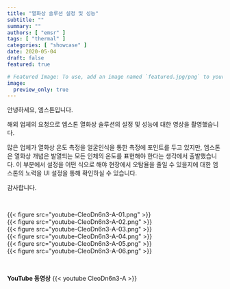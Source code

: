 ```yaml
---
title: "열화상 솔루션 설정 및 성능"
subtitle: ""
summary: ""
authors: [ "emsr" ]
tags: [ "thermal" ]
categories: [ "showcase" ]
date: 2020-05-04
draft: false
featured: true

# Featured Image: To use, add an image named `featured.jpg/png` to your page's folder.
image:
  preview_only: true
---
```


안녕하세요, 엠스톤입니다.

해외 업체의 요청으로 엠스톤 열화상 솔루션의 설정 및 성능에 대한 영상을 촬영했습니다.

많은 업체가 열화상 온도 측정을 얼굴인식을 통한 측정에 포인트를 두고 있지만,
엠스톤은 열화상 개념은 발열되는 모든 인체의 온도를 표현해야 한다는 생각에서 출발했습니다. 
이 부분에서 설정을 어떤 식으로 해야 현장에서 오탐율을 줄일 수 있을지에 대한 엠스톤의 노력을
UI 설정을 통해 확인하실 수 있습니다.

감사합니다.

&nbsp;

<div class="container"><div class="row no-gutters">
<div class="col-sm-6">{{< figure src="youtube-CleoDn6n3-A-01.png" >}}</div>
<div class="col-sm-6">{{< figure src="youtube-CleoDn6n3-A-02.png" >}}</div>
<div class="col-sm-6">{{< figure src="youtube-CleoDn6n3-A-03.png" >}}</div>
<div class="col-sm-6">{{< figure src="youtube-CleoDn6n3-A-04.png" >}}</div>
<div class="col-sm-6">{{< figure src="youtube-CleoDn6n3-A-05.png" >}}</div>
<div class="col-sm-6">{{< figure src="youtube-CleoDn6n3-A-06.png" >}}</div>
</div></div>

&nbsp;

**YouTube 동영상**
{{< youtube CleoDn6n3-A >}}
